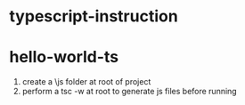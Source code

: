 # typescript-instruction
# hello-world-ts
1) create a \js folder at root of project
2) perform a tsc -w at root to generate js files before running
